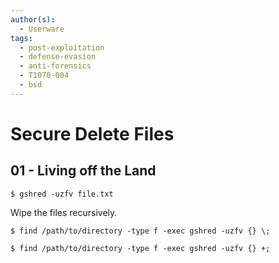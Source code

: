 ```yaml
---
author(s):
  - Userware
tags:
  - post-exploitation
  - defense-evasion
  - anti-forensics
  - T1070-004
  - bsd
---
```

# Secure Delete Files

## 01 - Living off the Land

```
$ gshred -uzfv file.txt
```

Wipe the files recursively.

```
$ find /path/to/directory -type f -exec gshred -uzfv {} \;

$ find /path/to/directory -type f -exec gshred -uzfv {} +;
```
